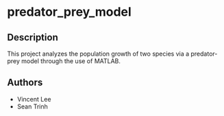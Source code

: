 # predator_prey_model

## Description
This project analyzes the population growth of two species via a predator-prey model through the use of MATLAB.

## Authors
- Vincent Lee
- Sean Trinh

